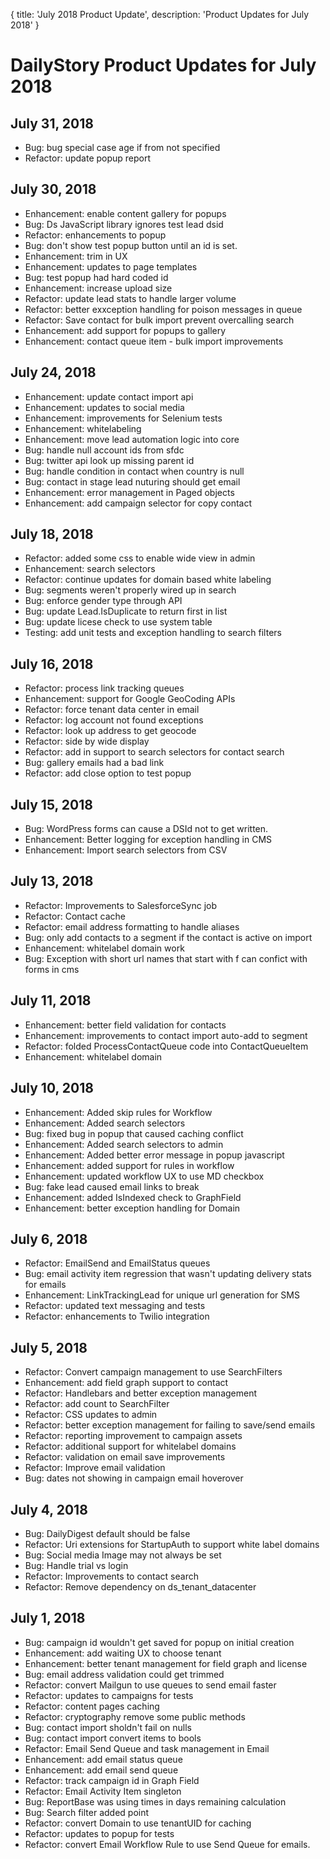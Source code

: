 {
	title: 'July 2018 Product Update',
	description: 'Product Updates for July 2018'
}
# DailyStory Product Updates for July 2018
## July 31, 2018
* Bug: bug special case age if from not specified
* Refactor: update popup report

## July 30, 2018
* Enhancement: enable content gallery for popups
* Bug: Ds JavaScript library ignores test lead dsid
* Refactor: enhancements to popup
* Bug: don't show test popup button until an id is set.
* Enhancement: trim in UX
* Enhancement: updates to page templates
* Bug: test popup had hard coded id
* Enhancement: increase upload size
* Refactor: update lead stats to handle larger volume
* Refactor: better exxception handling for poison messages in queue
* Refactor: Save contact for bulk import prevent overcalling search
* Enhancement: add support for popups to gallery
* Enhancement: contact queue item -  bulk import improvements

## July 24, 2018
* Enhancement: update contact import api
* Enhancement: updates to social media
* Enhancement: improvements for Selenium tests
* Enhancement: whitelabeling
* Enhancement: move lead automation logic into core
* Bug: handle null account ids from sfdc
* Bug: twitter api look up missing parent id
* Bug: handle condition in contact when country is null
* Bug: contact in stage lead nuturing should get email
* Enhancement: error management in Paged objects
* Enhancement: add campaign selector for copy contact

## July 18, 2018
* Refactor: added some css to enable wide view in admin
* Enhancement: search selectors
* Refactor: continue updates for domain based white labeling
* Bug: segments weren't properly wired up in search
* Bug: enforce gender type through API
* Bug: update Lead.IsDuplicate to return first in list
* Bug: update licese check to use system table
* Testing: add unit tests and exception handling to search filters

## July 16, 2018
* Refactor: process link tracking queues
* Enhancement: support for Google GeoCoding APIs
* Refactor: force tenant data center in email
* Refactor: log account not found exceptions
* Refactor: look up address to get geocode
* Refactor: side by wide display
* Refactor: add in support to search selectors for contact search
* Bug: gallery emails had a bad link
* Refactor: add close option to test popup

## July 15, 2018
* Bug: WordPress forms can cause a DSId not to get written.
* Enhancement: Better logging for exception handling in CMS
* Enhancement: Import search selectors from CSV

## July 13, 2018
* Refactor: Improvements to SalesforceSync job
* Refactor: Contact cache
* Refactor: email address formatting to handle aliases
* Bug: only add contacts to a segment if the contact is active on import
* Enhancement: whitelabel domain work
* Bug: Exception with short url names that start with f can confict with forms in cms
 
## July 11, 2018
* Enhancement: better field validation for contacts
* Enhancement: improvements to contact import auto-add to segment
* Refactor: folded ProcessContactQueue code into ContactQueueItem
* Enhancement: whitelabel domain 

## July 10, 2018
* Enhancement: Added skip rules for Workflow
* Enhancement: Added search selectors
* Bug: fixed bug in popup that caused caching conflict
* Enhancement: Added search selectors to admin
* Enhancement: Added better error message in popup javascript
* Enhancement: added support for rules in workflow
* Enhancement: updated workflow UX to use MD checkbox
* Bug: fake lead caused email links to break
* Enhancement: added IsIndexed check to GraphField
* Enhancement: better exception handling for Domain

## July 6, 2018
* Refactor: EmailSend and EmailStatus queues
* Bug: email activity item regression that wasn't updating delivery stats for emails
* Enhancement: LinkTrackingLead for unique url generation for SMS
* Refactor: updated text messaging and tests
* Refactor: enhancements to Twilio integration

## July 5, 2018
* Refactor: Convert campaign management to use SearchFilters
* Enhancement: add field graph support to contact
* Refactor: Handlebars and better exception management
* Refactor: add count to SearchFilter
* Refactor: CSS updates to admin
* Refactor: better exception management for failing to save/send emails
* Refactor: reporting improvement to campaign assets
* Refactor: additional support for whitelabel domains
* Refactor: validation on email save improvements
* Refactor: Improve email validation
* Bug: dates not showing in campaign email hoverover

## July 4, 2018
* Bug: DailyDigest default should be false
* Refactor: Uri extensions for StartupAuth to support white label domains
* Bug: Social media Image may not always be set
* Bug: Handle trial vs login
* Refactor: Improvements to contact search
* Refactor: Remove dependency on ds_tenant_datacenter

## July 1, 2018
* Bug: campaign id wouldn't get saved for popup on initial creation
* Enhancement: add waiting UX to choose tenant
* Enhancement: better tenant management for field graph and license
* Bug: email address validation could get trimmed
* Refactor: convert Mailgun to use queues to send email faster
* Refactor: updates to campaigns for tests
* Refactor: content pages caching
* Refactor: cryptography remove some public methods
* Bug: contact import sholdn't fail on nulls
* Bug: contact import convert items to bools
* Refactor: Email Send Queue and task management in Email
* Enhancement: add email status queue
* Enhancement: add email send queue
* Refactor: track campaign id in Graph Field
* Refactor: Email Activity Item singleton
* Bug: ReportBase was using times in days remaining calculation
* Bug: Search filter added point
* Refactor: convert Domain to use tenantUID for caching
* Refactor: updates to popup for tests
* Refactor: convert Email Workflow Rule to use Send Queue for emails.